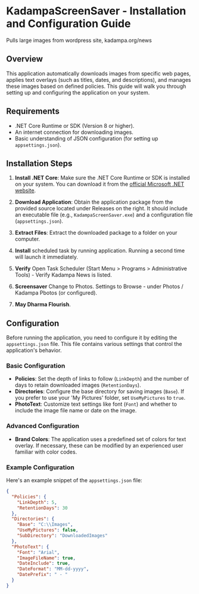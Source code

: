 # KadampaScreenSaver - Installation and Configuration Guide
Pulls large images from wordpress site, kadampa.org/news

## Overview

This application automatically downloads images from specific web pages, applies text overlays (such as titles, dates, and descriptions), and manages these images based on defined policies. This guide will walk you through setting up and configuring the application on your system.

## Requirements

- .NET Core Runtime or SDK (Version 8 or higher).
- An internet connection for downloading images.
- Basic understanding of JSON configuration (for setting up `appsettings.json`).

## Installation Steps

1. **Install .NET Core**: Make sure the .NET Core Runtime or SDK is installed on your system. You can download it from the [official Microsoft .NET website](https://dotnet.microsoft.com/download).

2. **Download Application**: Obtain the application package from the provided source located under Releases on the right. It should include an executable file (e.g., `KadampaScreenSaver.exe`) and a configuration file (`appsettings.json`).

3. **Extract Files**: Extract the downloaded package to a folder on your computer.

4. **Install** scheduled task by running application. Running a second time will launch it immediately.

5. **Verify** Open Task Scheduler (Start Menu > Programs > Administrative Tools) - Verify Kadampa News is listed.

6. **Screensaver** Change to Photos. Settings to Browse - under Photos / Kadampa Pbotos (or configured).

7. **May Dharma Flourish**.

## Configuration

Before running the application, you need to configure it by editing the `appsettings.json` file. This file contains various settings that control the application's behavior.

### Basic Configuration

- **Policies**: Set the depth of links to follow (`LinkDepth`) and the number of days to retain downloaded images (`RetentionDays`).
- **Directories**: Configure the base directory for saving images (`Base`). If you prefer to use your 'My Pictures' folder, set `UseMyPictures` to `true`.
- **PhotoText**: Customize text settings like font (`Font`) and whether to include the image file name or date on the image.

### Advanced Configuration

- **Brand Colors**: The application uses a predefined set of colors for text overlay. If necessary, these can be modified by an experienced user familiar with color codes.

### Example Configuration

Here's an example snippet of the `appsettings.json` file:

```json
{
  "Policies": {
    "LinkDepth": 5,
    "RetentionDays": 30
  },
  "Directories": {
    "Base": "C:\\Images",
    "UseMyPictures": false,
    "SubDirectory": "DownloadedImages"
  },
  "PhotoText": {
    "Font": "Arial",
    "ImageFileName": true,
    "DateInclude": true,
    "DateFormat": "MM-dd-yyyy",
    "DatePrefix": " - "
  }
}
